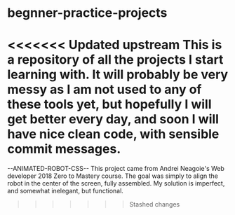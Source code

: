 # begnner-practice-projects

<<<<<<< Updated upstream
This is a repository of all the projects I start learning with. It will probably be very messy as I am not used to any of these tools yet, but hopefully I will get better every day, and soon I will have nice clean code, with sensible commit messages.
=======
--ANIMATED-ROBOT-CSS--
This project came from Andrei Neagoie's Web developer 2018 Zero to Mastery course. The goal was simply to align the robot in the center of the screen, fully assembled. My solution is imperfect, and somewhat inelegant, but functional.
>>>>>>> Stashed changes

